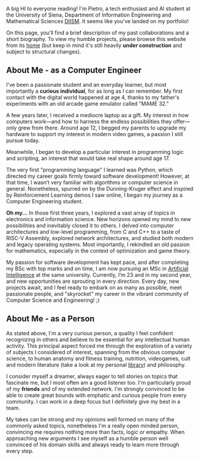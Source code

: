 A big HI to everyone reading! I'm Pietro, a tech enthusiast and AI student at the University of Siena, Department of Information Engineering and Mathematical Sciences [DIISM](https://artificial-intelligence-automation.unisi.it/en). It seems like you've landed on my portfolio!

On this page, you’ll find a brief description of my past collaborations and a short biography. To view my humble projects, please browse this website from its [home](https://gianeh.github.io/) (but keep in mind it's still heavily **under construction** and subject to structural changes).

## About Me - as a Computer Engineer
I've been a passionate student and an everyday learner, but most importantly a **curious individual**, for as long as I can remember. My first contact with the digital world happened at age 4, thanks to my father's experiments with an old arcade game emulator called "MAME 32."

A few years later, I received a mediocre laptop as a gift. My interest in how computers work—and how to harness the endless possibilities they offer—only grew from there. Around age 12, I begged my parents to upgrade my hardware to support my interest in modern video games, a passion I still pursue today.

Meanwhile, I began to develop a particular interest in programming logic and scripting, an interest that would take real shape around age 17.

The very first "programming language" I learned was Python, which directed my career goals firmly toward software development! However, at that time, I wasn’t very familiar with algorithms or computer science in general. Nonetheless, spurred on by the Dunning-Kruger effect and inspired by Reinforcement Learning demos I saw online, I began my journey as a Computer Engineering student.

**Oh my...** In those first three years, I explored a vast array of topics in electronics and information science. New horizons opened my mind to new possibilities and inevitably closed it to others. I delved into computer architectures and low-level programming, from C and C++ to a taste of RISC-V Assembly, explored network architectures, and studied both modern and legacy operating systems. Most importantly, I rekindled an old passion for mathematics, especially in the context of optimization and game theory.

My passion for software development has kept pace, and after completing my BSc with top marks and on time, I am now pursuing an MSc in [Artificial Intelligence](https://en.unisi.it/ugov/degree/16834) at the same university. Currently, I’m 23 and in my second year, and new opportunities are sprouting in every direction. Every day, new projects await, and I feel ready to embark on as many as possible, meet passionate people, and "skyrocket" my career in the vibrant community of Computer Science and Engineering! ;)

## About Me - as a Person
As stated above, I'm a very curious person, a quality I feel confident recognizing in others and believe to be essential for any intellectual human activity. This principal aspect forced me through the exploration of a variety of subjects I considered of interest, spanning from the obvious computer science, to human anatomy and fitness training, nutrition, videogames, cult and modern literature (take a look at my personal [library](https://gianeh.github.io/pages/library)) and philosophy.

I consider myself a dreamer, always eager to tell stories on topics that fascinate me, but I most often am a good listener too. I'm particularly proud of my **friends** and of my extended network. I'm strongly convinced to be able to create great bounds with emphatic and curious people from every community. I can work in a deep focus but I definitely give my best in a team.

My takes can be strong and my opinions well formed on many of the commonly asked topics, nonetheless I'm a really open minded person, convincing me requires nothing more than facts, logic or empathy. When approaching new arguments I see myself as a humble person well convinced of his domain skills and always ready to learn more through every step.